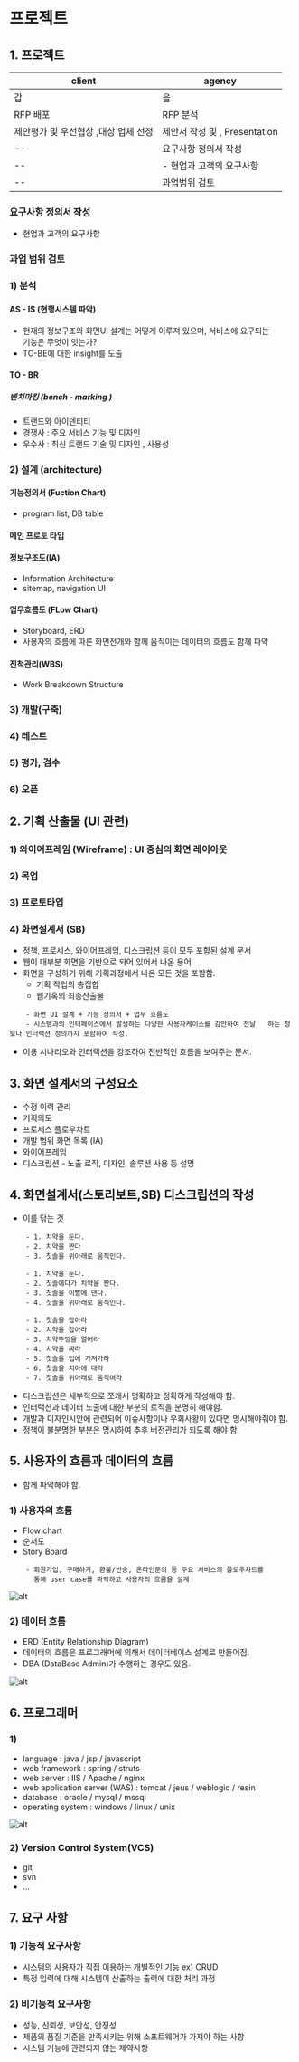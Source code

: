 프로젝트
========

## 1. 프로젝트


|  client | agency |
|--|--|   
| 갑 | 을 |   
| RFP 배포 |  RFP 분석 |
| 제안평가 및 우선협상 ,대상 업체 선정     | 제안서 작성 및 , Presentation|    
|--| 요구사항 정의서 작성  |
|--| - 현업과 고객의 요구사항|
|--| 과업범위 검토|



### 요구사항 정의서 작성

* 현업과 고객의 요구사항

### 과업 범위 검토 

### 1) 분석

#### AS - IS (현행시스템 파악)

* 현재의 정보구조와 화면UI 설계는 어떻게 이루져 있으며, 서비스에 요구되는  
  기능은 무엇이 잇는가?
* TO-BE에 대한 insight를 도출

#### TO - BR

##### 벤치마킹 (bench - marking )

* 트랜드와 아이덴티티
* 경쟁사 : 주요 서비스 기능 및 디자인 
* 우수사 : 최신 트랜드 기술 및 디자인 , 사용성

### 2) 설계 (architecture)

#### 기능정의서 (Fuction Chart)

* program list, DB table

#### 메인 프로토 타입

#### 정보구조도(IA)

* Information Architecture
* sitemap, navigation UI

#### 업무흐름도 (FLow Chart)

* Storyboard, ERD 
* 사용자의 흐름에 따른 화면전개와 함께 움직이는 데이터의 흐름도 함께 파악

#### 진척관리(WBS) 
* Work Breakdown Structure


### 3) 개발(구축)
### 4) 테스트
### 5) 평가, 검수
### 6) 오픈   

## 2. 기획 산출물 (UI 관련)

### 1) 와이어프레임 (Wireframe) : UI 중심의 화면 레이아웃
### 2) 목업 
### 3) 프로토타입
### 4) 화면설계서 (SB)

- 정책, 프로세스, 와이어프레임, 디스크립션 등이 모두 포함된 설계 문서
- 웹이 대부분 화면을 기반으로 되어 있어서 나온 용어 
- 화면을 구성하기 위해 기획과정에서 나온 모든 것을 포함함. 
    - 기획 작업의 총집합
    - 웹기혹의 최종산출물

```
    - 화면 UI 설계 + 기능 정의서 + 업무 흐름도
    - 시스템과의 인터페이스에서 발생하는 다양한 사용자케이스를 감안하여 전달   하는 정보나 인터랙션 정의까지 포함하여 작성.
```

- 이용 시나리오와 인터랙션을 강조하여 전반적인 흐름을 보여주는 문서.

## 3. 화면 설계서의 구성요소

* 수정 이력 관리
* 기획의도 
* 프로세스 플로우차트 
* 개발 범위 화면 목록 (IA) 
* 와이어프레임
* 디스크립션 - 노출 로직, 디자인, 솔루션 사용 등 설명

## 4. 화면설계서(스토리보트,SB) 디스크립션의 작성

* 이를 닦는 것

```
    - 1. 치약을 둔다.
    - 2. 치약을 짠다
    - 3. 칫솔을 위아래로 움직인다.
```

``` 
    - 1. 치약을 둔다.
    - 2. 칫솔에다가 치약을 짠다.
    - 3. 칫솔을 이빨에 댄다.
    - 4. 칫솔을 위아래로 움직인다.
```

```
    - 1. 칫솔을 잡아라
    - 2. 치약을 잡아라
    - 3. 치약뚜껑을 열어라
    - 4. 치약을 짜라
    - 5. 칫솔을 입에 가져가라
    - 6. 칫솔을 치아에 대라
    - 7. 칫솔을 위아래로 움직여라
```

* 디스크립션은 세부적으로 쪼개서 명확하고 정확하게 작성해야 함.
* 인터랙션과 데이터 노출에 대한 부분의 로직을 분명히 해야함.
* 개발과 디자인시안에 관련되어 이슈사항이나 우회사황이 있다면 명시해야줘야 함.
* 정책이 불분명한 부분은 명시하여 추후 버전관리가 되도록 해야 함.

## 5. 사용자의 흐름과 데이터의 흐름

* 함께 파악해야 함.

### 1) 사용자의 흐름

* Flow chart
* 순서도
* Story Board

```
    - 회원가입, 구매하기, 환불/반송, 온라인문의 등 주요 서비스의 플로우차트를
      통해 user case를 파악하고 사용자의 흐름을 설계
```

![alt](/assets/images/post/java/4.png)

### 2) 데이터 흐름

* ERD (Entity Relationship Diagram)
* 데이터의 흐름은 프로그래머에 의해서 데이터베이스 설계로 만들어짐.
* DBA (DataBase Admin)가 수행하는 경우도 있음.

![alt](/assets/images/post/java/5.png)

## 6. 프로그래머 

### 1)

* language : java / jsp / javascript
* web framework : spring / struts
* web server : IIS / Apache / nginx
* web application server (WAS) : tomcat / jeus / weblogic / resin
* database : oracle / mysql / mssql
* operating system : windows / linux / unix

![alt](/assets/images/post/java/6.png)


### 2) Version Control System(VCS)

* git
* svn
* ...

## 7. 요구 사항

### 1) 기능적 요구사항

* 시스템의 사용자가 직접 이용하는 개별적인 기능 ex) CRUD
* 특정 입력에 대해 시스템이 산출하는 출력에 대한 처리 과정

### 2) 비기능적 요구사항

* 성능, 신뢰성, 보안성, 안정성
* 제품의 품질 기준을 만족시키는 위해 소프트웨어가 가져야 하는 사항
* 시스템 기능에 관련되지 않는 제약사항



